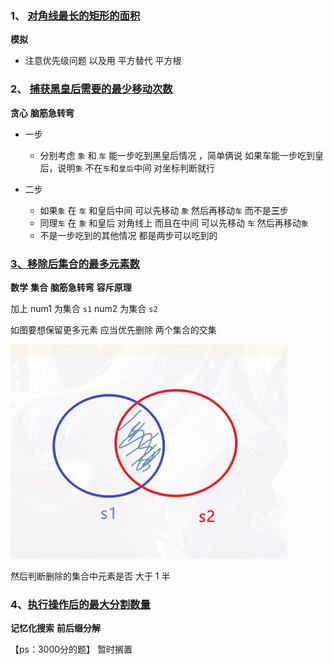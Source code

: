 ### 1、 [对角线最长的矩形的面积 ](https://leetcode.cn/contest/weekly-contest-379/problems/maximum-area-of-longest-diagonal-rectangle)

**模拟**

- 注意优先级问题 以及用 平方替代 平方根

### 2、 [捕获黑皇后需要的最少移动次数](https://leetcode.cn/contest/weekly-contest-379/problems/minimum-moves-to-capture-the-queen)

**贪心**  **脑筋急转弯**

- 一步
    - 分别考虑 ``象`` 和 `车` 能一步吃到黑皇后情况 ，简单俩说 如果车能一步吃到皇后，说明`象` 不在`车`和`皇后`中间
      对坐标判断就行

- 二步
    - 如果``象`` 在 `车` 和皇后中间 可以先移动 `象` 然后再移动`车` 而不是**三**步
    - 同理``车`` 在 `象` 和皇后 对角线上 而且在中间 可以先移动 `车` 然后再移动`象`
    - 不是一步吃到的其他情况 都是两步可以吃到的

### [3、移除后集合的最多元素数](https://leetcode.cn/contest/weekly-contest-379/problems/maximum-size-of-a-set-after-removals)

**数学** **集合**  **脑筋急转弯** **容斥原理**


加上 num1 为集合 `s1` num2 为集合 `s2`

如图要想保留更多元素 应当优先删除 两个集合的交集

![set](./c/set.png)

然后判断删除的集合中元素是否 大于 1 半










### 4、[执行操作后的最大分割数量](https://leetcode.cn/contest/weekly-contest-379/problems/maximize-the-number-of-partitions-after-operations)

**记忆化搜索**
**前后缀分解**

【ps：3000分的题】 暂时搁置